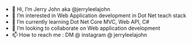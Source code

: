 - 👋 Hi, I’m Jerry John aka @jerryleelajohn
- 👀 I’m interested in Web Application development in Dot Net teach stack
- 🌱 I’m currently learning Dot Net Core MVC, Web API, C#
- 💞️ I’m looking to collaborate on Web application development
- 📫 How to reach me : DM @ instagram @ jerryleelajohn 

